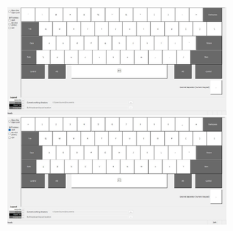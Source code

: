 ![Nboard](https://raw.githubusercontent.com/nurmohammed840/MyDesktop/main/keyboard_layout/Nboard/Nboard.jpg)
![NboardShft](https://raw.githubusercontent.com/nurmohammed840/MyDesktop/main/keyboard_layout/Nboard/NboardShft.jpg)

